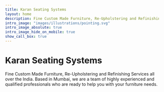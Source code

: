```yaml
---
title: Karan Seating Systems
layout: home
description: Fine Custom Made Furniture, Re-Upholstering and Refinishing Services
intro_image: "images/illustrations/pointing.svg"
intro_image_absolute: true
intro_image_hide_on_mobile: true
show_call_box: true
---
```


# Karan Seating Systems

Fine Custom Made Furniture, Re-Upholstering and Refinishing Services all over the India.
Based in Mumbai, we are a team of highly experienced and qualified professionals who are ready to help you with your furniture needs.